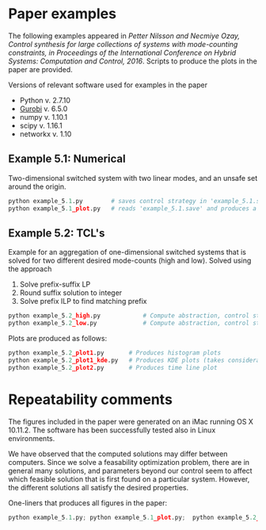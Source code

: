 # Paper examples

The following examples appeared in *Petter Nilsson and Necmiye Ozay, Control synthesis for large collections of systems with mode-counting constraints, in Proceedings of the International Conference on Hybrid Systems: Computation and Control, 2016*. Scripts to produce the plots in the paper are provided.

Versions of relevant software used for examples in the paper
 * Python v. 2.7.10
 * [Gurobi](http://www.gurobi.com) v. 6.5.0
 * numpy v. 1.10.1
 * scipy v. 1.16.1
 * networkx v. 1.10

## Example 5.1: Numerical

Two-dimensional switched system with two linear modes, and an unsafe set around the origin.

```python
python example_5.1.py   	 # saves control strategy in 'example_5.1.save'
python example_5.1_plot.py   # reads 'example_5.1.save' and produces a plot
```

## Example 5.2: TCL's

Example for an aggregation of one-dimensional switched systems that is solved for two different desired mode-counts (high and low). Solved using the approach

1. Solve prefix-suffix LP
2. Round suffix solution to integer
3. Solve prefix ILP to find matching prefix

```python
python example_5.2_high.py    		  # Compute abstraction, control strategy, and do simulation
python example_5.2_low.py    		  # Compute abstraction, control strategy, and do simulation
```
Plots are produced as follows:
```python
python example_5.2_plot1.py	 	  # Produces histogram plots
python example_5.2_plot1_kde.py	  # Produces KDE plots (takes considerable time)
python example_5.2_plot2.py  	  # Produces time line plot
```

# Repeatability comments

The figures included in the paper were generated on an iMac running OS X 10.11.2. The software has been successfully tested also in Linux environments. 

We have observed that the computed solutions may differ between computers. Since we solve a feasability optimization problem, there are in general many solutions, and parameters beyond our control seem to affect which feasible solution that is first found on a particular system. However, the different solutions all satisfy the desired properties.

One-liners that produces all figures in the paper:

```python 
python example_5.1.py; python example_5.1_plot.py;  python example_5.2_high.py; python example_5.2_low.py; python example_5.2_plot1_kde.py; python example_5.2_plot2.py
```
